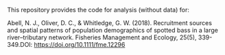 This repository provides the code for analysis (without data) for:

Abell, N. J., Oliver, D. C., & Whitledge, G. W. (2018). Recruitment sources and spatial patterns of population demographics of spotted bass in a large river–tributary network. Fisheries Management and Ecology, 25(5), 339-349.DOI: https://doi.org/10.1111/fme.12296
